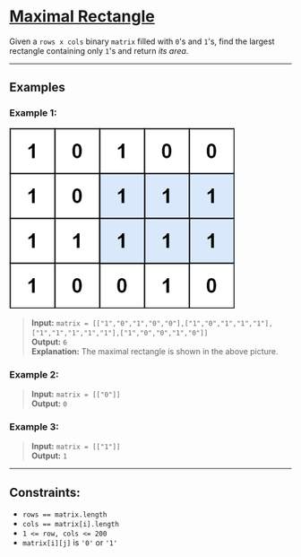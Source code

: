 # [Maximal Rectangle](https://leetcode.com/problems/maximal-rectangle/)

Given a `rows x cols` binary `matrix` filled with `0`'s and `1`'s, find the largest rectangle containing only `1`'s and return *its area*.

---

## Examples

### Example 1:
![ex1](../../Image/85.png)
> **Input:** `matrix = [["1","0","1","0","0"],["1","0","1","1","1"],["1","1","1","1","1"],["1","0","0","1","0"]]`  
> **Output:** `6`  
> **Explanation:** The maximal rectangle is shown in the above picture.

### Example 2:
> **Input:** `matrix = [["0"]]`  
> **Output:** `0`

### Example 3:
> **Input:** `matrix = [["1"]]`  
> **Output:** `1`

---

## Constraints:
- `rows == matrix.length`
- `cols == matrix[i].length`
- `1 <= row, cols <= 200`
- `matrix[i][j]` is `'0'` or `'1'` 